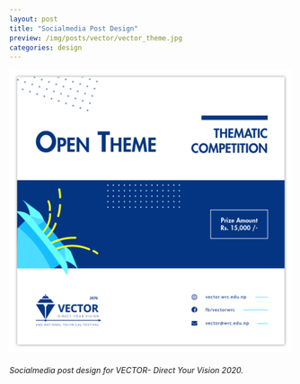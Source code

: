 ```yaml
---
layout: post
title: "Socialmedia Post Design"
preview: /img/posts/vector/vector_theme.jpg
categories: design
---
```


![VECTOR Theme](/img/posts/vector/vector_theme.jpg) <br> 

###### Socialmedia post design for VECTOR- Direct Your Vision 2020.